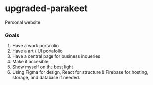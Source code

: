 # upgraded-parakeet
Personal website
### Goals
1. Have a work portafolio
2. Have a art / UI portafolio
3. Have a central page for business inqueries
4. Make it accesible
5. Show myself on the best light
6. Using Figma for design, React for structure & Firebase for hosting, storage, and database if needed.
